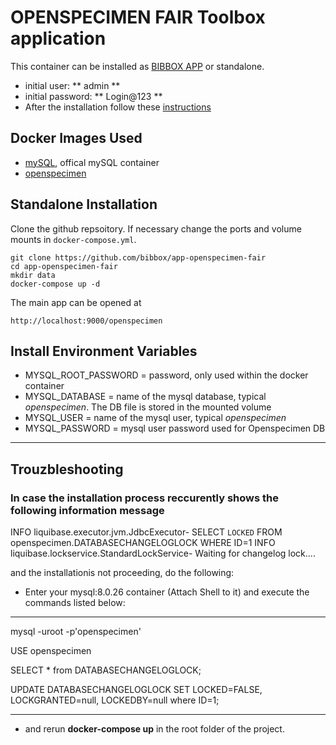 # OPENSPECIMEN FAIR Toolbox application

This container can be installed as [BIBBOX APP](https://bibbox.readthedocs.io/en/latest/installation_v4_apps/) or standalone. 


* initial user: ** admin **
* initial password: ** Login@123 **
* After the installation follow these [instructions](INSTALL-APP.md)


## Docker Images Used 

 * [mySQL](https://hub.docker.com/_/mysql/), offical mySQL container
 * [openspecimen](https://hub.docker.com/r/bibbox/openspecimen/tags)
 

## Standalone Installation 
Clone the github repsoitory. If necessary change the ports and volume mounts in `docker-compose.yml`.

```
git clone https://github.com/bibbox/app-openspecimen-fair
cd app-openspecimen-fair
mkdir data
docker-compose up -d
```

The main app can be opened at 

```
http://localhost:9000/openspecimen
```


## Install Environment Variables

  * MYSQL_ROOT_PASSWORD = password, only used within the docker container
  * MYSQL_DATABASE = name of the mysql database, typical *openspecimen*. The DB file is stored in the mounted volume
  * MYSQL_USER = name of the mysql user, typical *openspecimen*
  * MYSQL_PASSWORD = mysql user password used for Openspecimen DB

------------------------------------------------------------------------------------------
## Trouzbleshooting
### In case the installation process reccurently shows the following information message

INFO  liquibase.executor.jvm.JdbcExecutor- SELECT `LOCKED` FROM openspecimen.DATABASECHANGELOGLOCK WHERE ID=1
INFO  liquibase.lockservice.StandardLockService- Waiting for changelog lock....

and the installationis not proceeding, do the following:
* Enter your mysql:8.0.26 container (Attach Shell to it) and execute the commands listed below:
------------------------------------------------------------------------------------------
mysql -uroot -p'openspecimen'

USE openspecimen

SELECT * from DATABASECHANGELOGLOCK;

UPDATE DATABASECHANGELOGLOCK SET LOCKED=FALSE, LOCKGRANTED=null, LOCKEDBY=null where ID=1;

------------------------------------------------------------------------------------------
* and rerun **docker-compose up** in the root folder of the project.  

